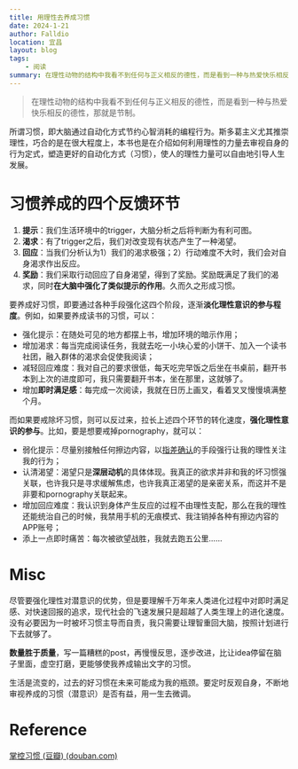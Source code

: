 ```yaml
---
title: 用理性去养成习惯
date: 2024-1-21
author: Falldio
location: 宜昌
layout: blog
tags: 
    - 阅读
summary: 在理性动物的结构中我看不到任何与正义相反的德性，而是看到一种与热爱快乐相反的德性，那就是节制。
---
```


> 在理性动物的结构中我看不到任何与正义相反的德性，而是看到一种与热爱快乐相反的德性，那就是节制。

所谓习惯，即大脑通过自动化方式节约心智消耗的编程行为。斯多葛主义尤其推崇理性，巧合的是在很大程度上，本书也是在介绍如何利用理性的力量去审视自身的行为定式，塑造更好的自动化方式（习惯），使人的理性力量可以自由地引导人生发展。

# 习惯养成的四个反馈环节

1. **提示**：我们生活环境中的trigger，大脑分析之后将判断为有利可图。
2. **渴求**：有了trigger之后，我们对改变现有状态产生了一种渴望。
3. **回应**：当我们分析认为1）我们的渴求极强；2）行动难度不大时，我们会对自身渴求作出反应。
4. **奖励**：我们采取行动回应了自身渴望，得到了奖励。奖励既满足了我们的渴求，同时**在大脑中强化了类似提示的作用**。久而久之形成习惯。

要养成好习惯，即要通过各种手段强化这四个阶段，逐渐**淡化理性意识的参与程度**。例如，如果要养成读书的习惯，可以：

- 强化提示：在随处可见的地方都摆上书，增加环境的暗示作用；
- 增加渴求：每当完成阅读任务，我就去吃一小块心爱的小饼干、加入一个读书社团，融入群体的渴求会促使我阅读；
- 减轻回应难度：我对自己的要求很低，每天吃完早饭之后坐在书桌前，翻开书本到上次的进度即可，我只需要翻开书本，坐在那里，这就够了。
- 增加**即时满足感**：每完成一次阅读，我就在日历上画叉，看着叉叉慢慢填满整个月。

而如果要戒除坏习惯，则可以反过来，拉长上述四个环节的转化速度，**强化理性意识的参与**。比如，要是想要戒掉pornography，就可以：

- 弱化提示：尽量别接触任何擦边内容，以[指差确认](https://zh.wikipedia.org/wiki/%E6%8C%87%E5%B7%AE%E7%A2%BA%E8%AA%8D)的手段强行让我的理性关注我的行为；
- 认清渴望：渴望只是**深层动机**的具体体现。我真正的欲求并非和我的坏习惯强关联，也许我只是寻求缓解焦虑，也许我真正渴望的是亲密关系，而这并不是非要和pornography关联起来。
- 增加回应难度：我认识到身体产生反应的过程不由理性支配，那么在我的理性还能统治自己的时候，我禁用手机的无痕模式、我注销掉各种有擦边内容的APP账号；
- 添上一点即时痛苦：每次被欲望战胜，我就去跑五公里……

# Misc

尽管要强化理性对潜意识的优势，但是要理解千万年来人类进化过程中对即时满足感、对快速回报的追求，现代社会的飞速发展只是超越了人类生理上的进化速度。没有必要因为一时被坏习惯主导而自责，我只需要让理智重回大脑，按照计划进行下去就够了。

**数量胜于质量**，写一篇糟糕的post，再慢慢反思，逐步改进，比让idea停留在脑子里面，虚空打磨，更能够使我养成输出文字的习惯。

生活是流变的，过去的好习惯在未来可能成为我的瓶颈。要定时反观自身，不断地审视养成的习惯（潜意识）是否有益，用一生去微调。

# Reference

[掌控习惯 (豆瓣) (douban.com)](https://book.douban.com/subject/34326931/)
